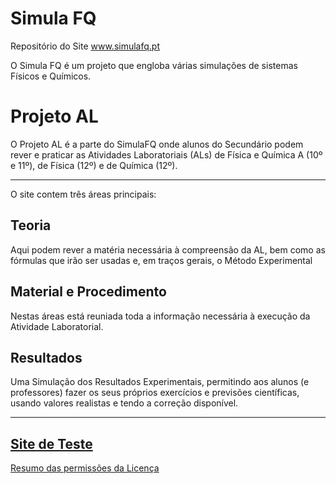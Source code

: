 # Simula FQ
 Repositório do Site www.simulafq.pt
 
 O Simula FQ é um projeto que engloba várias simulações de sistemas Físicos e Químicos.
 

 
# Projeto AL

O Projeto AL é a parte do SimulaFQ onde alunos do Secundário podem rever e praticar as Atividades Laboratoriais (ALs) de Física e Química A (10º e 11º), de Física (12º) e de Química (12º).

---

O site contem três áreas principais:

## Teoria
Aqui podem rever a matéria necessária à compreensão da AL, bem como as fórmulas que irão ser usadas e, em traços gerais, o Método Experimental

## Material e Procedimento
Nestas áreas está reuniada toda a informação necessária à execução da Atividade Laboratorial.

## Resultados
Uma Simulação dos Resultados Experimentais, permitindo aos alunos (e professores) fazer os seus próprios exercícios e previsões científicas, usando valores realistas e tendo a correção disponível.

---
[Site de Teste](teste.simulafq.pt)
---
[Resumo das permissões da Licença](https://choosealicense.com/licenses/gpl-3.0/)
